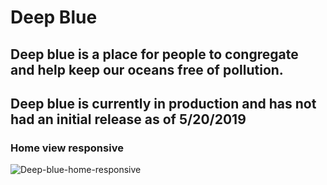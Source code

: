 # Deep Blue

## Deep blue is a place for people to congregate and help keep our oceans free of pollution. 

## Deep blue is currently in production and has not had an initial release as of 5/20/2019

### Home view responsive
![Deep-blue-home-responsive](https://user-images.githubusercontent.com/42726824/58068115-e9157180-7b44-11e9-9352-ddf5f94f422e.PNG)

